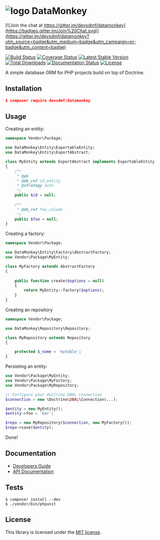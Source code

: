 # ![logo](https://i.imgur.com/TYpSNO7.png) DataMonkey

[![Join the chat at https://gitter.im/devsdmf/datamonkey](https://badges.gitter.im/Join%20Chat.svg)](https://gitter.im/devsdmf/datamonkey?utm_source=badge&utm_medium=badge&utm_campaign=pr-badge&utm_content=badge)

[![Build Status](https://travis-ci.org/devsdmf/datamonkey.svg?branch=master)](https://travis-ci.org/devsdmf/datamonkey)
[![Coverage Status](https://coveralls.io/repos/github/devsdmf/datamonkey/badge.svg?branch=master)](https://coveralls.io/github/devsdmf/datamonkey?branch=master)
[![Latest Stable Version](https://poser.pugx.org/devsdmf/datamonkey/v/stable.svg)](https://packagist.org/packages/devsdmf/datamonkey)
[![Total Downloads](https://poser.pugx.org/devsdmf/datamonkey/downloads.svg)](https://packagist.org/packages/devsdmf/datamonkey)
[![Documentation Status](https://readthedocs.org/projects/datamonkey/badge/?version=latest)](https://readthedocs.org/projects/datamonkey/?badge=latest)
[![License](https://poser.pugx.org/devsdmf/datamonkey/license.svg)](https://packagist.org/packages/devsdmf/datamonkey)

A simple database ORM for PHP projects build on top of Doctrine.

Installation
------------

```json
$ composer require devsdmf/datamonkey
```

Usage
-----

Creating an entity:

```php
namespace Vendor\Package;

use DataMonkey\Entity\ExportableEntity;
use DataMonkey\Entity\ExportAbstract;

class MyEntity extends ExportAbstract implements ExportableEntity
{
    /**
     * @pk
     * @db_ref id_entity
     * @strategy auto
     */
    public $id = null;
    
    /**
     * @db_ref foo_column
     */
    public $foo = null;
}
```

Creating a factory:

```php
namespace Vendor\Package;

use DataMonkey\Entity\Factory\AbstractFactory;
use Vendor\Package\MyEntity;

class MyFactory extends AbstractFactory
{
    
    public function create($options = null)
    {
        return MyEntity::factory($options);
    }
}
```

Creating an repository

```php
namespace Vendor\Package;

use DataMonkey\Repository\Repository;

class MyRepository extends Repository
{

    protected $_name = 'mytable';
}
```

Persisting an entity:

```php
use Vendor\Package\MyEntity;
use Vendor\Package\MyFactory;
use Vendor\Package\MyRepository;

// Configure your doctrine DBAL connection
$connection = new \Doctrine\DBAL\Connection(...);

$entity = new MyEntity();
$entity->foo = 'bar';

$repo = new MyRepository($connection, new MyFactory());
$repo->save($entity);
```

Done!

Documentation
-------------

* [Developers Guide](http://datamonkey.readthedocs.org/en/latest/)
* [API Documentation](https://devsdmf.github.io/datamonkey)

Tests
-----

```
$ composer install --dev
$ ./vendor/bin/phpunit
```

License
-------

This library is licensed under the [MIT license](LICENSE).
